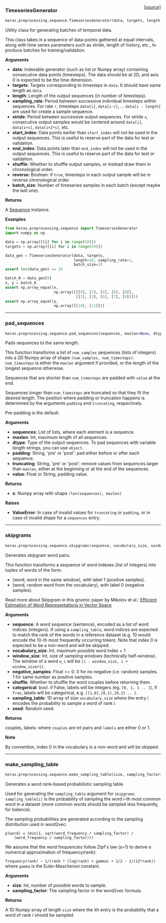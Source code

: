 <span style="float:right;">[[source]](https://github.com/keras-team/keras/blob/master/keras/preprocessing/sequence.py#L16)</span>
### TimeseriesGenerator

```python
keras.preprocessing.sequence.TimeseriesGenerator(data, targets, length, sampling_rate=1, stride=1, start_index=0, end_index=None, shuffle=False, reverse=False, batch_size=128)
```

Utility class for generating batches of temporal data.

This class takes in a sequence of data-points gathered at
equal intervals, along with time series parameters such as
stride, length of history, etc., to produce batches for
training/validation.

__Arguments__

- __data__: Indexable generator (such as list or Numpy array)
    containing consecutive data points (timesteps).
    The data should be at 2D, and axis 0 is expected
    to be the time dimension.
- __targets__: Targets corresponding to timesteps in `data`.
    It should have same length as `data`.
- __length__: Length of the output sequences (in number of timesteps).
- __sampling_rate__: Period between successive individual timesteps
    within sequences. For rate `r`, timesteps
    `data[i]`, `data[i-r]`, ... `data[i - length]`
    are used for create a sample sequence.
- __stride__: Period between successive output sequences.
    For stride `s`, consecutive output samples would
    be centered around `data[i]`, `data[i+s]`, `data[i+2*s]`, etc.
- __start_index__: Data points earlier than `start_index` will not be used
    in the output sequences. This is useful to reserve part of the
    data for test or validation.
- __end_index__: Data points later than `end_index` will not be used
    in the output sequences. This is useful to reserve part of the
    data for test or validation.
- __shuffle__: Whether to shuffle output samples,
    or instead draw them in chronological order.
- __reverse__: Boolean: if `true`, timesteps in each output sample will be
    in reverse chronological order.
- __batch_size__: Number of timeseries samples in each batch
    (except maybe the last one).

__Returns__

A [Sequence](/utils/#sequence) instance.

__Examples__


```python
from keras.preprocessing.sequence import TimeseriesGenerator
import numpy as np

data = np.array([[i] for i in range(50)])
targets = np.array([[i] for i in range(50)])

data_gen = TimeseriesGenerator(data, targets,
                               length=10, sampling_rate=2,
                               batch_size=2)
assert len(data_gen) == 20

batch_0 = data_gen[0]
x, y = batch_0
assert np.array_equal(x,
                      np.array([[[0], [2], [4], [6], [8]],
                                [[1], [3], [5], [7], [9]]]))
assert np.array_equal(y,
                      np.array([[10], [11]]))
```
    
----

### pad_sequences


```python
keras.preprocessing.sequence.pad_sequences(sequences, maxlen=None, dtype='int32', padding='pre', truncating='pre', value=0.0)
```


Pads sequences to the same length.

This function transforms a list of
`num_samples` sequences (lists of integers)
into a 2D Numpy array of shape `(num_samples, num_timesteps)`.
`num_timesteps` is either the `maxlen` argument if provided,
or the length of the longest sequence otherwise.

Sequences that are shorter than `num_timesteps`
are padded with `value` at the end.

Sequences longer than `num_timesteps` are truncated
so that they fit the desired length.
The position where padding or truncation happens is determined by
the arguments `padding` and `truncating`, respectively.

Pre-padding is the default.

__Arguments__

- __sequences__: List of lists, where each element is a sequence.
- __maxlen__: Int, maximum length of all sequences.
- __dtype__: Type of the output sequences.
    To pad sequences with variable length strings, you can use `object`.
- __padding__: String, 'pre' or 'post':
    pad either before or after each sequence.
- __truncating__: String, 'pre' or 'post':
    remove values from sequences larger than
    `maxlen`, either at the beginning or at the end of the sequences.
- __value__: Float or String, padding value.

__Returns__

- __x__: Numpy array with shape `(len(sequences), maxlen)`

__Raises__

- __ValueError__: In case of invalid values for `truncating` or `padding`,
    or in case of invalid shape for a `sequences` entry.
    
----

### skipgrams


```python
keras.preprocessing.sequence.skipgrams(sequence, vocabulary_size, window_size=4, negative_samples=1.0, shuffle=True, categorical=False, sampling_table=None, seed=None)
```


Generates skipgram word pairs.

This function transforms a sequence of word indexes (list of integers)
into tuples of words of the form:

- (word, word in the same window), with label 1 (positive samples).
- (word, random word from the vocabulary), with label 0 (negative samples).

Read more about Skipgram in this gnomic paper by Mikolov et al.:
[Efficient Estimation of Word Representations in
Vector Space](http://arxiv.org/pdf/1301.3781v3.pdf)

__Arguments__

- __sequence__: A word sequence (sentence), encoded as a list
    of word indices (integers). If using a `sampling_table`,
    word indices are expected to match the rank
    of the words in a reference dataset (e.g. 10 would encode
    the 10-th most frequently occurring token).
    Note that index 0 is expected to be a non-word and will be skipped.
- __vocabulary_size__: Int, maximum possible word index + 1
- __window_size__: Int, size of sampling windows (technically half-window).
    The window of a word `w_i` will be
    `[i - window_size, i + window_size+1]`.
- __negative_samples__: Float >= 0. 0 for no negative (i.e. random) samples.
    1 for same number as positive samples.
- __shuffle__: Whether to shuffle the word couples before returning them.
- __categorical__: bool. if False, labels will be
    integers (eg. `[0, 1, 1 .. ]`),
    if `True`, labels will be categorical, e.g.
    `[[1,0],[0,1],[0,1] .. ]`.
- __sampling_table__: 1D array of size `vocabulary_size` where the entry i
    encodes the probability to sample a word of rank i.
- __seed__: Random seed.

__Returns__

couples, labels: where `couples` are int pairs and
    `labels` are either 0 or 1.

__Note__

By convention, index 0 in the vocabulary is
a non-word and will be skipped.
    
----

### make_sampling_table


```python
keras.preprocessing.sequence.make_sampling_table(size, sampling_factor=1e-05)
```


Generates a word rank-based probabilistic sampling table.

Used for generating the `sampling_table` argument for `skipgrams`.
`sampling_table[i]` is the probability of sampling
the word i-th most common word in a dataset
(more common words should be sampled less frequently, for balance).

The sampling probabilities are generated according
to the sampling distribution used in word2vec:

```
p(word) = (min(1, sqrt(word_frequency / sampling_factor) /
    (word_frequency / sampling_factor)))
```

We assume that the word frequencies follow Zipf's law (s=1) to derive
a numerical approximation of frequency(rank):

`frequency(rank) ~ 1/(rank * (log(rank) + gamma) + 1/2 - 1/(12*rank))`
where `gamma` is the Euler-Mascheroni constant.

__Arguments__

- __size__: Int, number of possible words to sample.
- __sampling_factor__: The sampling factor in the word2vec formula.

__Returns__

A 1D Numpy array of length `size` where the ith entry
is the probability that a word of rank i should be sampled.
    